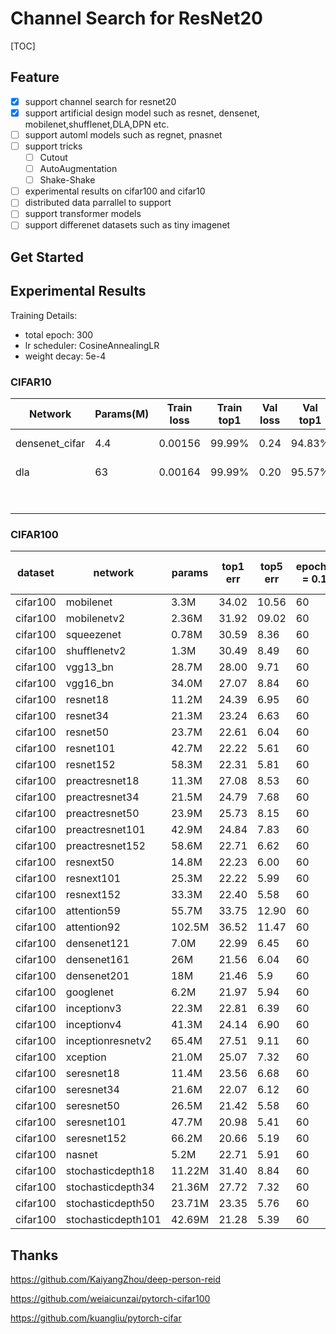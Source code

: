 # Channel Search for ResNet20

[TOC]

## Feature

- [x] support channel search for resnet20
- [x] support artificial design model such as resnet, densenet, mobilenet,shufflenet,DLA,DPN etc. 
- [ ] support automl models such as regnet, pnasnet
- [ ] support tricks
	- [ ] Cutout
	- [ ] AutoAugmentation
	- [ ] Shake-Shake
- [ ] experimental results on cifar100 and cifar10
- [ ] distributed data parrallel to support
- [ ] support transformer models
- [ ] support differenet datasets such as tiny imagenet

## Get Started





## Experimental Results

Training Details:

- total epoch: 300 
- lr scheduler: CosineAnnealingLR
- weight decay: 5e-4

### CIFAR10

| Network        | Params(M) | Train loss | Train top1 | Val loss | Val top1 | Hyper              | GPU(M) |
| -------------- | --------- | ---------- | ---------- | -------- | -------- | ------------------ | ------ |
| densenet_cifar | 4.4       | 0.00156    | 99.99%     | 0.24     | 94.83%   | 0.1/256/w/o cutout | 7303   |
| dla            | 63        | 0.00164    | 99.99%     | 0.20     | 95.57%   | 0.1/256/w/o cutout | 5555   |
|                |           |            |            |          |          |                    |        |
|                |           |            |            |          |          |                    |        |
|                |           |            |            |          |          |                    |        |
|                |           |            |            |          |          |                    |        |
|                |           |            |            |          |          |                    |        |
|                |           |            |            |          |          |                    |        |
|                |           |            |            |          |          |                    |        |





### CIFAR100

| dataset  | network            | params | top1 err | top5 err | epoch(lr = 0.1) | epoch(lr = 0.02) | epoch(lr = 0.004) | epoch(lr = 0.0008) | total epoch |
| -------- | ------------------ | ------ | -------- | -------- | --------------- | ---------------- | ----------------- | ------------------ | ----------- |
| cifar100 | mobilenet          | 3.3M   | 34.02    | 10.56    | 60              | 60               | 40                | 40                 | 200         |
| cifar100 | mobilenetv2        | 2.36M  | 31.92    | 09.02    | 60              | 60               | 40                | 40                 | 200         |
| cifar100 | squeezenet         | 0.78M  | 30.59    | 8.36     | 60              | 60               | 40                | 40                 | 200         |
| cifar100 | shufflenetv2       | 1.3M   | 30.49    | 8.49     | 60              | 60               | 40                | 40                 | 200         |
| cifar100 | vgg13_bn           | 28.7M  | 28.00    | 9.71     | 60              | 60               | 40                | 40                 | 200         |
| cifar100 | vgg16_bn           | 34.0M  | 27.07    | 8.84     | 60              | 60               | 40                | 40                 | 200         |
| cifar100 | resnet18           | 11.2M  | 24.39    | 6.95     | 60              | 60               | 40                | 40                 | 200         |
| cifar100 | resnet34           | 21.3M  | 23.24    | 6.63     | 60              | 60               | 40                | 40                 | 200         |
| cifar100 | resnet50           | 23.7M  | 22.61    | 6.04     | 60              | 60               | 40                | 40                 | 200         |
| cifar100 | resnet101          | 42.7M  | 22.22    | 5.61     | 60              | 60               | 40                | 40                 | 200         |
| cifar100 | resnet152          | 58.3M  | 22.31    | 5.81     | 60              | 60               | 40                | 40                 | 200         |
| cifar100 | preactresnet18     | 11.3M  | 27.08    | 8.53     | 60              | 60               | 40                | 40                 | 200         |
| cifar100 | preactresnet34     | 21.5M  | 24.79    | 7.68     | 60              | 60               | 40                | 40                 | 200         |
| cifar100 | preactresnet50     | 23.9M  | 25.73    | 8.15     | 60              | 60               | 40                | 40                 | 200         |
| cifar100 | preactresnet101    | 42.9M  | 24.84    | 7.83     | 60              | 60               | 40                | 40                 | 200         |
| cifar100 | preactresnet152    | 58.6M  | 22.71    | 6.62     | 60              | 60               | 40                | 40                 | 200         |
| cifar100 | resnext50          | 14.8M  | 22.23    | 6.00     | 60              | 60               | 40                | 40                 | 200         |
| cifar100 | resnext101         | 25.3M  | 22.22    | 5.99     | 60              | 60               | 40                | 40                 | 200         |
| cifar100 | resnext152         | 33.3M  | 22.40    | 5.58     | 60              | 60               | 40                | 40                 | 200         |
| cifar100 | attention59        | 55.7M  | 33.75    | 12.90    | 60              | 60               | 40                | 40                 | 200         |
| cifar100 | attention92        | 102.5M | 36.52    | 11.47    | 60              | 60               | 40                | 40                 | 200         |
| cifar100 | densenet121        | 7.0M   | 22.99    | 6.45     | 60              | 60               | 40                | 40                 | 200         |
| cifar100 | densenet161        | 26M    | 21.56    | 6.04     | 60              | 60               | 60                | 40                 | 200         |
| cifar100 | densenet201        | 18M    | 21.46    | 5.9      | 60              | 60               | 40                | 40                 | 200         |
| cifar100 | googlenet          | 6.2M   | 21.97    | 5.94     | 60              | 60               | 40                | 40                 | 200         |
| cifar100 | inceptionv3        | 22.3M  | 22.81    | 6.39     | 60              | 60               | 40                | 40                 | 200         |
| cifar100 | inceptionv4        | 41.3M  | 24.14    | 6.90     | 60              | 60               | 40                | 40                 | 200         |
| cifar100 | inceptionresnetv2  | 65.4M  | 27.51    | 9.11     | 60              | 60               | 40                | 40                 | 200         |
| cifar100 | xception           | 21.0M  | 25.07    | 7.32     | 60              | 60               | 40                | 40                 | 200         |
| cifar100 | seresnet18         | 11.4M  | 23.56    | 6.68     | 60              | 60               | 40                | 40                 | 200         |
| cifar100 | seresnet34         | 21.6M  | 22.07    | 6.12     | 60              | 60               | 40                | 40                 | 200         |
| cifar100 | seresnet50         | 26.5M  | 21.42    | 5.58     | 60              | 60               | 40                | 40                 | 200         |
| cifar100 | seresnet101        | 47.7M  | 20.98    | 5.41     | 60              | 60               | 40                | 40                 | 200         |
| cifar100 | seresnet152        | 66.2M  | 20.66    | 5.19     | 60              | 60               | 40                | 40                 | 200         |
| cifar100 | nasnet             | 5.2M   | 22.71    | 5.91     | 60              | 60               | 40                | 40                 | 200         |
| cifar100 | stochasticdepth18  | 11.22M | 31.40    | 8.84     | 60              | 60               | 40                | 40                 | 200         |
| cifar100 | stochasticdepth34  | 21.36M | 27.72    | 7.32     | 60              | 60               | 40                | 40                 | 200         |
| cifar100 | stochasticdepth50  | 23.71M | 23.35    | 5.76     | 60              | 60               | 40                | 40                 | 200         |
| cifar100 | stochasticdepth101 | 42.69M | 21.28    | 5.39     | 60              | 60               | 40                | 40                 | 200         |






## Thanks

https://github.com/KaiyangZhou/deep-person-reid

https://github.com/weiaicunzai/pytorch-cifar100

https://github.com/kuangliu/pytorch-cifar

